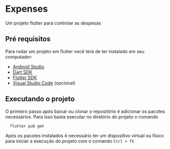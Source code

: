 # Expenses

Um projeto flutter para controlar as despesas

## Pré requisitos
Para rodar um projeto em flutter você terá de ter instalado em seu computador:
  - <a href="https://developer.android.com/studio">Android Studio</a>
  - <a href="https://dart.dev/get-dart">Dart SDK</a>
  - <a href="https://flutter.dev/docs/get-started/install">Flutter SDK</a>
  - <a href="https://code.visualstudio.com/">Visual Studio Code</a> (opcional)

## Executando o projeto

O primeiro passo após baixar ou clonar o repositório é adicionar os pacotes necessários. Para isso basta executar no diretório do projeto o comando
```sh
  flutter pub get
```
Após os pacotes instalados é necessário ter um dispositivo virtual ou físico para iniciar a execução do projeto com o comando `Ctrl + f5`
